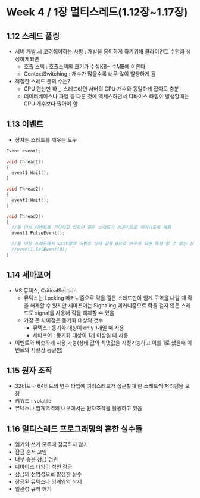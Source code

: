 # Week 4 / 1장 멀티스레드(1.12장~1.17장)

## 1.12 스레드 풀링
- 서버 개발 시 고려해야하는 사항 : 개발을 용이하게 하기위해 클라이언트 수만큼 생성하게되면
  - 호출 스택 : 호출스택의 크기가 수십KB~ 수MB에 이른다
  - ContextSwitching : 개수가 많을수록 너무 많이 발생하게 됨
- 적절한 스레드 풀의 수는?
  - CPU 연산만 하는 스레드라면 서버의 CPU  개수와 동일하게 잡아도 충분
  - 데이터베이스나 파일 등 다른 것에 엑세스하면서 디바이스 타임이 발생할때는 CPU 개수보다 많아야 함

## 1.13 이벤트
- 잠자는 스레드를 깨우는 도구
```cpp
Event event1;

void Thread1()
{
  event1.Wait();
}

void Thread2()
{
  event1.Wait();
}

void Thread3()
{
  //둘 이상 이벤트를 기다리고 있으면 모든 스레드가 성공적으로 깨어나도록 해줌
  event1.PulseEvent();

  //둘 이상 스레드에서 wait할때 이벤트 상태 값을 0으로 바꾸게 되면 특정 할 수 없는 상태가 될 수 있음
  //event1.SetEvent(0);
}
```

## 1.14 세마포어
- VS 뮤텍스, CriticalSection
  - 뮤텍스는 Locking 메커니즘으로 락을 걸은 스레드만이 임계 구역을 나갈 때 락을 해제할 수 있지만 세마포어는 Signaling 메커니즘으로 락을 걸지 않은 스레드도 signal을 사용해 락을 해제할 수 있음
  - 가장 큰 차이점은 동기화 대상의 갯수
    - 뮤텍스 : 동기화 대상이 only 1개일 때 사용
    - 세마포어 : 동기화 대상이 1개 이상일 때 사용
- 이벤트와 비슷하게 사용 가능(상태 값의 최댓값을 지정가능하고 이를 1로 했을때 이벤트와 사실상 동일함)

## 1.15 원자 조작
- 32비트나 64비트의 변수 타입에 여러스레드가 접근할때 한 스레드씩 처리됨을 보장
- 키워드 : volatile
- 뮤텍스나 임계역역의 내부에서는 원자조작을 활용하고 있음

## 1.16 멀티스레드 프로그래밍의 흔한 실수들
- 읽기와 쓰기 모두에 잠금하지 않기
- 잠금 순서 꼬임
- 너무 좁은 잠금 범위
- 디바이스 타임이 섞인 잠금
- 잠금의 전염성으로 발생한 실수
- 잠금된 뮤텍스나 임계영역 삭제
- 일관성 규칙 깨기
